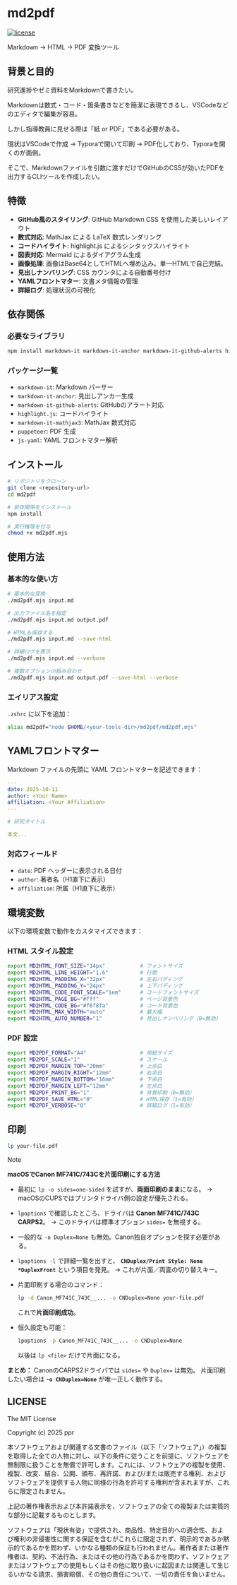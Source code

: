 # md2pdf

[![license](https://img.shields.io/badge/license-MIT-blue.svg)](./LICENSE)

Markdown → HTML → PDF 変換ツール

## 背景と目的

研究進捗やゼミ資料をMarkdownで書きたい。

Markdownは数式・コード・箇条書きなどを簡潔に表現できるし、VSCodeなどのエディタで編集が容易。

しかし指導教員に見せる際は「紙 or PDF」である必要がある。

現状はVSCodeで作成 → Typoraで開いて印刷 → PDF化しており、Typoraを開くのが面倒。

そこで、Markdownファイルを引数に渡すだけでGitHubのCSSが効いたPDFを出力するCLIツールを作成したい。

## 特徴

- **GitHub風のスタイリング**: GitHub Markdown CSS を使用した美しいレイアウト
- **数式対応**: MathJax による LaTeX 数式レンダリング
- **コードハイライト**: highlight.js によるシンタックスハイライト
- **図表対応**: Mermaid によるダイアグラム生成
- **画像処理**: 画像はBase64としてHTMLへ埋め込み。単一HTMLで自己完結。
- **見出しナンバリング**: CSS カウンタによる自動番号付け
- **YAMLフロントマター**: 文書メタ情報の管理
- **詳細ログ**: 処理状況の可視化

## 依存関係

### 必要なライブラリ

```bash
npm install markdown-it markdown-it-anchor markdown-it-github-alerts highlight.js markdown-it-mathjax3 puppeteer js-yaml
```

### パッケージ一覧

- `markdown-it`: Markdown パーサー
- `markdown-it-anchor`: 見出しアンカー生成
- `markdown-it-github-alerts`: GitHubのアラート対応
- `highlight.js`: コードハイライト
- `markdown-it-mathjax3`: MathJax 数式対応
- `puppeteer`: PDF 生成
- `js-yaml`: YAML フロントマター解析

## インストール

```sh
# リポジトリをクローン
git clone <repository-url>
cd md2pdf

# 依存関係をインストール
npm install

# 実行権限を付与
chmod +x md2pdf.mjs
```

## 使用方法

### 基本的な使い方

```sh
# 基本的な変換
./md2pdf.mjs input.md

# 出力ファイル名を指定
./md2pdf.mjs input.md output.pdf

# HTMLも保存する
./md2pdf.mjs input.md --save-html

# 詳細ログを表示
./md2pdf.mjs input.md --verbose

# 複数オプションの組み合わせ
./md2pdf.mjs input.md output.pdf --save-html --verbose
```

### エイリアス設定

`.zshrc` に以下を追加：

```sh
alias md2pdf="node $HOME/<your-tools-dir>/md2pdf/md2pdf.mjs"
```

## YAMLフロントマター

Markdown ファイルの先頭に YAML フロントマターを記述できます：

```yaml
---
date: 2025-10-11
author: <Your Name>
affiliation: <Your Affiliation>
---

# 研究タイトル

本文...
```

### 対応フィールド

- `date`: PDF ヘッダーに表示される日付
- `author`: 著者名（H1直下に表示）
- `affiliation`: 所属（H1直下に表示）

## 環境変数

以下の環境変数で動作をカスタマイズできます：

### HTML スタイル設定

```sh
export MD2HTML_FONT_SIZE="14px"           # フォントサイズ
export MD2HTML_LINE_HEIGHT="1.6"          # 行間
export MD2HTML_PADDING_X="32px"           # 左右パディング
export MD2HTML_PADDING_Y="24px"           # 上下パディング
export MD2HTML_CODE_FONT_SCALE="1em"      # コードフォントサイズ
export MD2HTML_PAGE_BG="#fff"             # ページ背景色
export MD2HTML_CODE_BG="#f6f8fa"          # コード背景色
export MD2HTML_MAX_WIDTH="auto"           # 最大幅
export MD2HTML_AUTO_NUMBER="1"            # 見出しナンバリング（0=無効）
```

### PDF 設定

```sh
export MD2PDF_FORMAT="A4"                 # 用紙サイズ
export MD2PDF_SCALE="1"                   # スケール
export MD2PDF_MARGIN_TOP="20mm"           # 上余白
export MD2PDF_MARGIN_RIGHT="12mm"         # 右余白
export MD2PDF_MARGIN_BOTTOM="16mm"        # 下余白
export MD2PDF_MARGIN_LEFT="12mm"          # 左余白
export MD2PDF_PRINT_BG="1"                # 背景印刷（0=無効）
export MD2PDF_SAVE_HTML="0"               # HTML保存（1=有効）
export MD2PDF_VERBOSE="0"                 # 詳細ログ（1=有効）
```

## 印刷

```sh
lp your-file.pdf
```

> [!NOTE]
> **macOSでCanon MF741C/743Cを片面印刷にする方法**
>
> - 最初に `lp -o sides=one-sided` を試すが、**両面印刷のまま**になる。
> → macOSのCUPSではプリンタドライバ側の設定が優先される。
> - `lpoptions` で確認したところ、ドライバは **Canon MF741C/743C CARPS2**。 → このドライバは標準オプション `sides=` を無視する。
> - 一般的な `-o Duplex=None` も無効。Canon独自オプションを探す必要がある。
> - `lpoptions -l` で詳細一覧を出すと、
>   **`CNDuplex/Print Style: None *DuplexFront`** という項目を発見。
>   → これが片面／両面の切り替えキー。
> - 片面印刷する場合のコマンド：
>
>   ```bash
>   lp -d Canon_MF741C_743C__... -o CNDuplex=None your-file.pdf
>   ```
>
>   これで**片面印刷成功**。
> - 恒久設定も可能：
>
>   ```bash
>   lpoptions -p Canon_MF741C_743C__... -o CNDuplex=None
>   ```
>
>   以後は `lp <file>` だけで片面になる。
>
> **まとめ：**
> CanonのCARPS2ドライバでは `sides=` や `Duplex=` は無効。
> 片面印刷したい場合は **`-o CNDuplex=None`** が唯一正しく動作する。

## LICENSE

The MIT License

Copyright (c) 2025 ppr

本ソフトウェアおよび関連する文書のファイル（以下「ソフトウェア」）の複製を取得した全ての人物に対し、以下の条件に従うことを前提に、ソフトウェアを無制限に扱うことを無償で許可します。これには、ソフトウェアの複製を使用、複製、改変、結合、公開、頒布、再許諾、および/または販売する権利、およびソフトウェアを提供する人物に同様の行為を許可する権利が含まれますが、これらに限定されません。

上記の著作権表示および本許諾表示を、ソフトウェアの全ての複製または実質的な部分に記載するものとします。

ソフトウェアは「現状有姿」で提供され、商品性、特定目的への適合性、および権利の非侵害性に関する保証を含むがこれらに限定されず、明示的であるか黙示的であるかを問わず、いかなる種類の保証も行われません。著作者または著作権者は、契約、不法行為、またはその他の行為であるかを問わず、ソフトウェアまたはソフトウェアの使用もしくはその他に取り扱いに起因または関連して生じるいかなる請求、損害賠償、その他の責任について、一切の責任を負いません。
